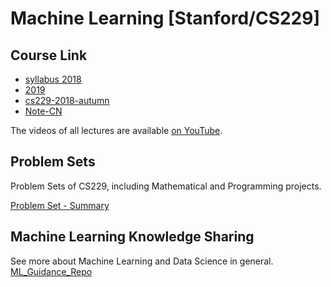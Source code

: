 # Machine Learning [Stanford/CS229]

## Course Link

- [syllabus 2018](http://cs229.stanford.edu/syllabus-autumn2018.html) 
- [2019](https://github.com/maxim5/cs229-2019-summer)
- [cs229-2018-autumn](https://github.com/maxim5/cs229-2018-autumn)
- [Note-CN](https://github.com/Kivy-CN/Stanford-CS-229-CN)

The videos of all lectures are available [on YouTube](https://www.youtube.com/playlist?list=PLoROMvodv4rMiGQp3WXShtMGgzqpfVfbU).

## Problem Sets

Problem Sets of CS229, including Mathematical and Programming projects.

[Problem Set - Summary](./Problem_Sets/Doc/PS-Summary.md)

## Machine Learning Knowledge Sharing

See more about Machine Learning and Data Science in general. [ML_Guidance_Repo](https://github.com/PeterHUistyping/Machine_Learning_Guidance)

 